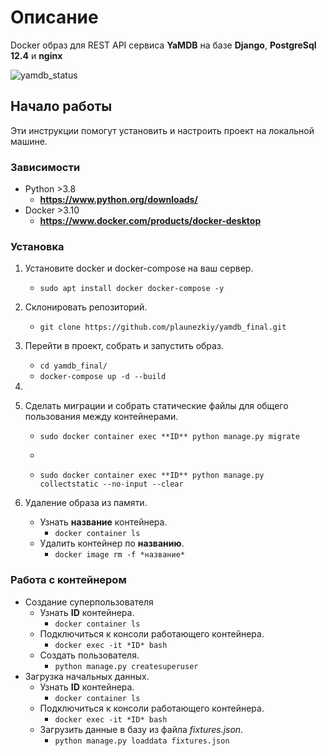 
# Описание
Docker образ для REST API сервиса **YaMDB** на базе **Django**, **PostgreSql 12.4** и **nginx**

![yamdb_status](https://github.com/plaunezkiy/yamdb_final/workflows/yamdb_worflow/badge.svg)

## Начало работы
Эти инструкции помогут установить и настроить проект на локальной машине.
### Зависимости
* Python >3.8
    * **https://www.python.org/downloads/**
* Docker >3.10
    * **https://www.docker.com/products/docker-desktop**

### Установка
1. Установите docker и docker-compose на ваш сервер.
    * ```sudo apt install docker docker-compose -y```

2. Склонировать репозиторий.
    * ```git clone https://github.com/plaunezkiy/yamdb_final.git```
    
3. Перейти в проект, собрать и запустить образ.
    * ```cd yamdb_final/```
    * ```docker-compose up -d --build```

4. 

5. Сделать миграции и собрать статические файлы для общего пользования между контейнерами.
    * ```sudo docker container exec **ID** python manage.py migrate```
    * ```sudo docker container exec **ID** mkdir static
    * ```sudo docker container exec **ID** python manage.py collectstatic --no-input --clear```

6. Удаление образа из памяти.
    * Узнать **название** контейнера. 
        * ```docker container ls```
    * Удалить контейнер по **названию**.
        * ```docker image rm -f *название*```
### Работа с контейнером
* Создание суперпользователя
    * Узнать **ID** контейнера. 
        * ```docker container ls```
    * Подключиться к консоли работающего контейнера.
        * ```docker exec -it *ID* bash```
    * Создать пользователя.
        * ```python manage.py createsuperuser```
* Загрузка начальных данных.
    * Узнать **ID** контейнера. 
        * ```docker container ls```
    * Подключиться к консоли работающего контейнера.
        * ```docker exec -it *ID* bash```
    * Загрузить данные в базу из файла *fixtures.json*.
        * ```python manage.py loaddata fixtures.json```


    

